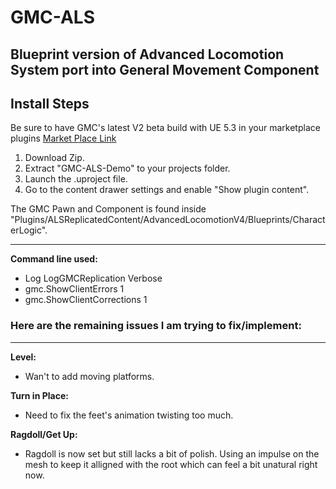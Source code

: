 # GMC-ALS
## Blueprint version of Advanced Locomotion System port into General Movement Component
## Install Steps
Be sure to have GMC's latest V2 beta build with UE 5.3 in your marketplace plugins
[Market Place Link](https://www.unrealengine.com/marketplace/en-US/product/0a128683c41f4b59906c661b95ca8655)
1. Download Zip.
2. Extract "GMC-ALS-Demo" to your projects folder.
3. Launch the .uproject file.
5. Go to the content drawer settings and enable "Show plugin content".
   
The GMC Pawn and Component is found inside "Plugins/ALSReplicatedContent/AdvancedLocomotionV4/Blueprints/CharacterLogic".

____________________________________
**Command line used:**
- Log LogGMCReplication Verbose
- gmc.ShowClientErrors 1
- gmc.ShowClientCorrections 1

### Here are the remaining issues I am trying to fix/implement:
_____________________________________
**Level:**
- Wan't to add moving platforms.
      
**Turn in Place:**
- Need to fix the feet's animation twisting too much.
   
**Ragdoll/Get Up:**
- Ragdoll is now set but still lacks a bit of polish. Using an impulse on the mesh to keep it alligned with the root which can feel a bit unatural right now.
